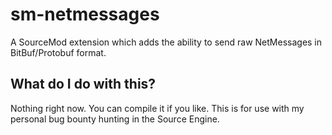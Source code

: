# sm-netmessages
A SourceMod extension which adds the ability to send raw NetMessages in BitBuf/Protobuf format.

## What do I do with this?
Nothing right now. You can compile it if you like. This is for use with my personal bug bounty hunting in the Source Engine.
